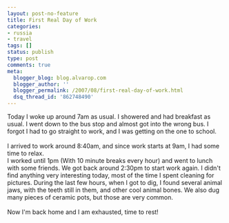 ```yaml
---
layout: post-no-feature
title: First Real Day of Work
categories:
- russia
- travel
tags: []
status: publish
type: post
comments: true
meta:
  blogger_blog: blog.alvarop.com
  blogger_author: ''
  blogger_permalink: /2007/08/first-real-day-of-work.html
  dsq_thread_id: '862748490'
---
```

Today I woke up around 7am as usual. I showered and had breakfast as usual. I went down to the bus stop and almost got into the wrong bus. I forgot I had to go straight to work, and I was getting on the one to school.<br /><br />I arrived to work around 8:40am, and since work starts at 9am, I had some time to relax.<br />I worked  until 1pm (With 10 minute breaks every hour) and went to lunch with some friends. We got back around 2:30pm to start work again. I didn't find anything very interesting today, most of the time I spent cleaning for pictures. During the last few hours, when I got to dig, I found several animal jaws, with the teeth still in them, and other cool animal bones. We also dug many pieces of ceramic pots, but those are very common.<br /><br />Now I'm back home and I am exhausted, time to rest!
